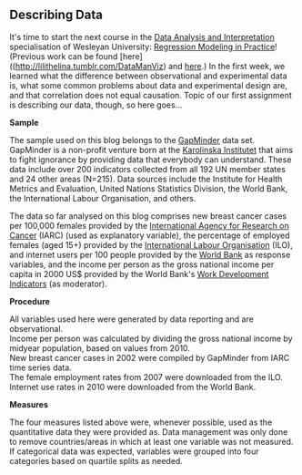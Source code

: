 ## Describing Data

It's time to start the next course in the [Data Analysis and Interpretation](https://www.coursera.org/specializations/data-analysis) specialisation of Wesleyan University: [Regression Modeling in Practice](https://www.coursera.org/learn/regression-modeling-practice/home/welcome)! (Previous work can be found [here]((http://lilithelina.tumblr.com/DataManViz) and [here](http://lilithelina.tumblr.com/DataAnaT).) In the first week, we learned what the difference between observational and experimental data is, what some common problems about data and experimental design are, and that correlation does not equal causation. Topic of our first assignment is describing our data, though, so here goes...


**Sample**

The sample used on this blog belongs to the [GapMinder](http://www.gapminder.org/) data set. GapMinder is a non-profit venture born at the [Karolinska Institutet](http://ki.se/en/startpage) that aims to fight ignorance by providing data that everybody can understand. These data include over 200 indicators collected from all 192 UN member states and 24 other areas (N=215). Data sources include the Institute for Health Metrics and Evaluation, United Nations Statistics Division, the World Bank, the International Labour Organisation, and others.

The data so far analysed on this blog comprises new breast cancer cases per 100,000 females provided by the [International Agency for Research on Cancer](http://www.iarc.fr/) (IARC) (used as explanatory variable), the percentage of employed females (aged 15+) provided by the [International Labour Organisation](http://www.ilo.org/global/lang--en/index.htm) (ILO), and internet users per 100 people provided by the [World Bank](http://www.worldbank.org/) as response variables, and the income per person as the gross national income per capita in 2000 US$ provided by the World Bank's [Work Development Indicators](http://data.worldbank.org/data-catalog/world-development-indicators) (as moderator).


**Procedure**

All variables used here were generated by data reporting and are observational.  
Income per person was calculated by dividing the gross national income by midyear population, based on values from 2010.  
New breast cancer cases in 2002 were compiled by GapMinder from IARC time series data.  
The female employment rates from 2007 were downloaded from the ILO.  
Internet use rates in 2010 were downloaded from the World Bank.


**Measures**

The four measures listed above were, whenever possible, used as the quantitative data they were provided as. Data management was only done to remove countries/areas in which at least one variable was not measured. If categorical data was expected, variables were grouped into four categories based on quartile splits as needed.